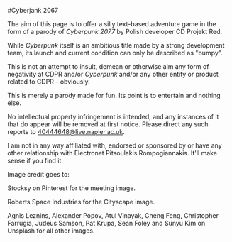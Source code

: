 #Cyberjank 2067


The aim of this page is to offer a silly text-based adventure game in the form of a parody of *Cyberpunk 2077* by Polish developer CD Projekt Red.


While *Cyberpunk* itself is an ambitious title made by a strong development team, its launch and current condition can only be described as "bumpy".


This is not an attempt to insult, demean or otherwise aim any form of negativity at CDPR and/or *Cyberpunk* and/or any other entity or product related to CDPR - obviously.


This is merely a parody made for fun. Its point is to entertain and nothing else.


No intellectual property infringement is intended, and any instances of it that do appear will be removed at first notice. Please direct any such reports to 40444648@live.napier.ac.uk.


I am not in any way affiliated with, endorsed or sponsored by or have any other relationship with Electronet Pitsoulakis Rompogiannakis. It'll make sense if you find it.


Image credit goes to: 

Stocksy on Pinterest for the meeting image.

Roberts Space Industries for the Cityscape image.

Agnis Leznins, Alexander Popov, Atul Vinayak, Cheng Feng, Christopher Farrugia, Judeus Samson, Pat Krupa, Sean Foley and Sunyu Kim on Unsplash for all other images.

